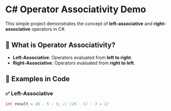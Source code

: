 # C# Operator Associativity Demo

This simple project demonstrates the concept of **left-associative** and **right-associative** operators in C#.

## 🔹 What is Operator Associativity?

- **Left-Associative**: Operators evaluated from **left to right**.
- **Right-Associative**: Operators evaluated from **right to left**.

## 🧪 Examples in Code

### ✅ Left-Associative

```csharp
int result = 20 - 5 - 3; // (20 - 5) - 3 = 12
```

